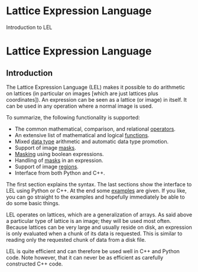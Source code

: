 

# Lattice Expression Language 

Introduction to LEL

# Lattice Expression Language

## Introduction 

The Lattice Expression Language (LEL) makes it possible to do arithmetic on lattices (in particular on images \[which are just lattices plus coordinates\]). An expression can be seen as a lattice (or image) in itself. It can be used in any operation where a normal image is used.

To summarize, the following functionality is supported:

-   The common mathematical, comparison, and relational [operators](https://casa.nrao.edu/casadocs-devel/stable/imaging/image-analysis/lattice-expression-language-lel/lel-expressions).
-   An extensive list of mathematical and logical [functions](https://casa.nrao.edu/casadocs-devel/stable/imaging/image-analysis/lattice-expression-language-lel/lel-expressions).
-   Mixed [data type](https://casa.nrao.edu/casadocs-devel/stable/imaging/image-analysis/lattice-expression-language-lel/lel-expressions) arithmetic and automatic data type promotion.
-   Support of image [masks](https://casa.nrao.edu/casadocs-devel/stable/imaging/image-analysis/lattice-expression-language-lel/lel-masks).
-   [Masking](https://casa.nrao.edu/casadocs-devel/stable/imaging/image-analysis/lattice-expression-language-lel/lel-masks) using boolean expressions.
-   Handling of [masks](https://casa.nrao.edu/casadocs-devel/stable/imaging/image-analysis/lattice-expression-language-lel/lel-masks) in an expression.
-   Support of image [regions](https://casa.nrao.edu/casadocs-devel/stable/imaging/image-analysis/lattice-expression-language-lel/lel-regions).
-   Interface from both Python and C++.

The first section explains the syntax. The last sections show the interface to LEL using Python or C++. At the end some [examples](https://casa.nrao.edu/casadocs-devel/stable/imaging/image-analysis/lattice-expression-language-lel/lel-examples) are given. If you like, you can go straight to the examples and hopefully immediately be able to do some basic things.

LEL operates on lattices, which are a generalization of arrays. As said above a particular type of lattice is an image; they will be used most often. Because lattices can be very large and usually reside on disk, an expression is only evaluated when a chunk of its data is requested. This is similar to reading only the requested chunk of data from a disk file.

LEL is quite efficient and can therefore be used well in C++ and Python code. Note however, that it can never be as efficient as carefully constructed C++ code.


